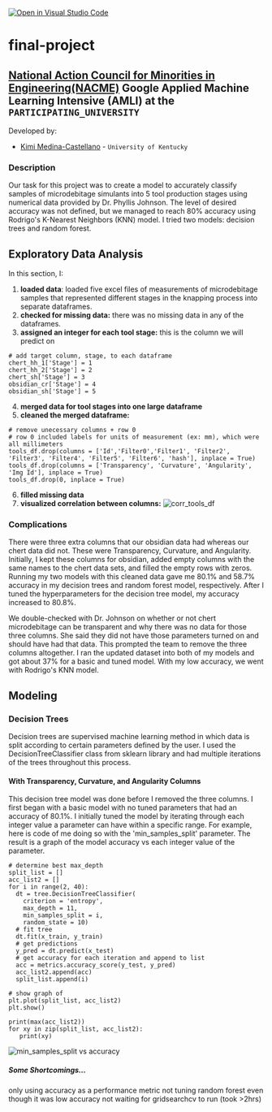 [![Open in Visual Studio Code](https://classroom.github.com/assets/open-in-vscode-c66648af7eb3fe8bc4f294546bfd86ef473780cde1dea487d3c4ff354943c9ae.svg)](https://classroom.github.com/online_ide?assignment_repo_id=8127865&assignment_repo_type=AssignmentRepo)
<!--
Name of your teams' final project
-->
# final-project
## [National Action Council for Minorities in Engineering(NACME)](https://www.nacme.org) Google Applied Machine Learning Intensive (AMLI) at the `PARTICIPATING_UNIVERSITY`

<!--
List all of the members who developed the project and
link to each members respective GitHub profile
-->
Developed by: 
- [Kimi Medina-Castellano](https://github.com/kimimedina) - `University of Kentucky`

### Description
Our task for this project was to create a model to accurately classify samples of microdebitage simulants into 5 tool production stages using numerical data provided by Dr. Phyllis Johnson. The level of desired accuracy was not defined, but we managed to reach 80% accuracy using Rodrigo's K-Nearest Neighbors (KNN) model. I tried two models: decision trees and random forest. 

## Exploratory Data Analysis
In this section, I:
1. **loaded data**: loaded five excel files of measurements of microdebitage samples that represented different stages in the knapping process into separate dataframes.
2. **checked for missing data:** there was no missing data in any of the dataframes.
3. **assigned an integer for each tool stage:** this is the column we will predict on 
```
# add target column, stage, to each dataframe
chert_hh_1['Stage'] = 1
chert_hh_2['Stage'] = 2
chert_sh['Stage'] = 3
obsidian_cr['Stage'] = 4
obsidian_sh['Stage'] = 5
```
4. **merged data for tool stages into one large dataframe** 
5. **cleaned the merged dataframe:** 
``` 
# remove unecessary columns + row 0
# row 0 included labels for units of measurement (ex: mm), which were all millimeters
tools_df.drop(columns = ['Id','Filter0','Filter1', 'Filter2', 'Filter3', 'Filter4', 'Filter5', 'Filter6', 'hash'], inplace = True)
tools_df.drop(columns = ['Transparency', 'Curvature', 'Angularity', 'Img Id'], inplace = True)
tools_df.drop(0, inplace = True) 
```
6. **filled missing data** 
7. **visualized correlation between columns:** 
![corr_tools_df](https://user-images.githubusercontent.com/106893508/180860119-73a6428f-c14a-4304-ade8-3913ac26a98a.png)

### Complications
There were three extra columns that our obsidian data had whereas our chert data did not. These were Transparency, Curvature, and Angularity. Initially, I kept these columns for obsidian, added empty columns with the same names to the chert data sets, and filled the empty rows with zeros. Running my two models with this cleaned data gave me 80.1% and 58.7% accuracy in my decision trees and random forest model, respectively. After I tuned the hyperparameters for the decision tree model, my accuracy increased to 80.8%.

We double-checked with Dr. Johnson on whether or not chert microdebitage can be transparent and why there was no data for those three columns. She said they did not have those parameters turned on and should have had that data. This prompted the team to remove the three columns altogether. I ran the updated dataset into both of my models and got about 37% for a basic and tuned model. With my low accuracy, we went with Rodrigo's KNN model.

## Modeling
### Decision Trees
Decision trees are supervised machine learning method in which data is split according to certain parameters defined by the user. I used the DecisionTreeClassifier class from sklearn library and had multiple iterations of the trees throughout this process.

#### With Transparency, Curvature, and Angularity Columns
This decision tree model was done before I removed the three columns. I first began with a basic model with no tuned parameters that had an accuracy of 80.1%. I initially tuned the model by iterating through each integer value a parameter can have within a specific range. For example, here is code of me doing so with the 'min_samples_split' parameter. The result is a graph of the model accuracy vs each integer value of the parameter. 
```
# determine best max_depth
split_list = []
acc_list2 = []
for i in range(2, 40):
  dt = tree.DecisionTreeClassifier(
    criterion = 'entropy', 
    max_depth = 11,
    min_samples_split = i,
    random_state = 10)
  # fit tree
  dt.fit(x_train, y_train)
  # get predictions
  y_pred = dt.predict(x_test)
  # get accuracy for each iteration and append to list
  acc = metrics.accuracy_score(y_test, y_pred)
  acc_list2.append(acc)
  split_list.append(i)

# show graph of 
plt.plot(split_list, acc_list2)
plt.show()

print(max(acc_list2))
for xy in zip(split_list, acc_list2):
   print(xy)
```
![min_samples_split vs accuracy](https://user-images.githubusercontent.com/106893508/180866102-b9406195-034d-41cb-8e89-915d759f3dfd.png)

##### Some Shortcomings...
only using accuracy as a performance metric
not tuning random forest even though it was low accuracy
not waiting for gridsearchcv to run (took >2hrs)

